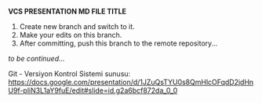 **VCS PRESENTATION MD FILE TITLE**

1. Create new branch and switch to it.
2. Make your edits on this branch.
3. After committing, push this branch to the remote repository...

*to be continued...*

Git - Versiyon Kontrol Sistemi sunusu: https://docs.google.com/presentation/d/1JZuQsTYU0s8QmHlcOFqdD2jdHnU9f-pliN3L1aY9fuE/edit#slide=id.g2a6bcf872da_0_0